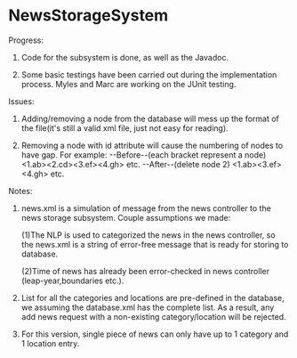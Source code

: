 NewsStorageSystem
=================
Progress:

1. Code for the subsystem is done, as well as the Javadoc.

2. Some basic testings have been carried out during the implementation process. Myles and Marc are working on the JUnit testing.


Issues:

1. Adding/removing a node from the database will mess up the format of the file(it's still a valid xml file, just not easy for reading).

2. Removing a node with id attribute will cause the numbering of nodes to have gap. For example:
--Before--(each bracket represent a node)
<1.ab><2.cd><3.ef><4.gh> etc.
--After--(delete node 2)
<1.ab><3.ef><4.gh> etc.

Notes:
1. news.xml is a simulation of message from the news controller to the news storage subsystem. Couple assumptions we made:

    (1)The NLP is used to categorized the news in the news controller, so the news.xml is a string of error-free message that is ready for storing to database.

    (2)Time of news has already been error-checked in news controller (leap-year,boundaries etc.).

2. List for all the categories and locations are pre-defined in the database, we assuming the database.xml has the complete list. As a result, any add news request with a non-existing category/location will be rejected.

3. For this version, single piece of news can only have up to 1 category and 1 location entry.
